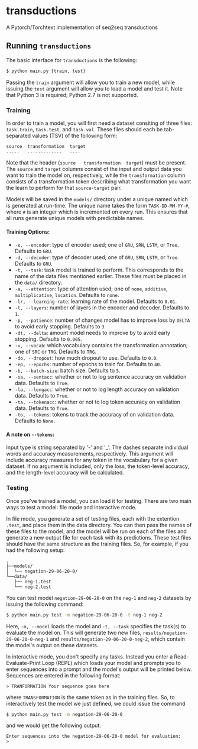 # transductions
A Pytorch/Torchtext implementation of seq2seq transductions


## Running `transductions`

The basic interface for `transductions` is the following:
```bash
$ python main.py {train, test}
```

Passing the `train` argument will allow you to train a new model, while 
issuing the `test` argument will allow you to load a model and test it. Note 
that Python 3 is required; Python 2.7 is not supported.

### Training

In order to train a model, you will first need a dataset consiting of three
files: `task.train`, `task.test`, and `task.val`. These files should each be
tab-separated values (TSV) of the following form:

```
source	transformation	target
..... 	............. 	....
```
Note that the header (`source	transformation	target`) must be present. The
`source` and `target` columns consist of the input and output data you want to
train the model on, respectively, while the `transformation` column consists of
a transformation token describing what transformation you want the learn to 
perform for that `source`-`target` pair.

Models will be saved in the `models/` directory under a unique named which is
generated at run-time. The unique name takes the form `TASK-DD-MM-YY-#`, where
`#` is an integer which is incremented on every run. This ensures that all runs
generate unique models with predictable names.

#### Training Options:

* `-e, --encoder`: type of encoder used; one of `GRU`, `SRN`, `LSTM`, or `Tree`. Defaults to `GRU`.
* `-d, --decoder`: type of decoder used; one of `GRU`, `SRN`, `LSTM`, or `Tree`. Defaults to `GRU`.
* `-t, --task`: task model is trained to perform. This corresponds to the name of the data files mentioned earlier. These files must be placed in the `data/` directory.
* `-a, --attention`: type of attention used; one of `none`, `additive`, `multiplicative`, `location`. Defaults to `none`.
* `-lr, --learning-rate`: learning rate of the model. Defaults to `0.01`.
* `-l, --layers`: number of layers in the encoder and decoder. Defaults to `1`.
* `-p, --patience`: number of changes model has to improve loss by `DELTA` to avoid early stopping. Defaults to `3`.
* `-dt, --delta`: amount model needs to improve by to avoid early stopping. Defaults to `0.005`.
* `-v, --vocab`: which vocabulary contains the transformation annotation; one of `SRC` or `TRG`. Defaults to `TRG`.
* `-do, --dropout`: how much dropout to use. Defaults to `0.0`.
* `-ep, --epochs`: number of epochs to train for. Defaults to `40`.
* `-b, --batch-size`: batch size. Defaults to `5`.
* `-sa, --sentacc`: whether or not to log sentence accuracy on validation data. Defaults to `True`.
* `-la, --lengacc`: whether or not to log length accuracy on validation data. Defaults to `True`.
* `-ta, --tokenacc`: whether or not to log token accuracy on validation data. Defaults to `True`.
* `-to, --tokens`: tokens to track the accuracy of on validation data. Defaults to `None`.

#### A note on `--tokens`:

Input type is string separated by '-' and '_'. The dashes separate individual 
words and accuracy measurements, respectively. This argument will include 
accuracy measures for any token in the vocabulary for a given dataset. If no 
argument is included, only the loss, the token-level accuracy, and the 
length-level accuracy will be calculated.

### Testing

Once you've trained a model, you can load it for testing. There are two main
ways to test a model: file mode and interactive mode.

In file mode, you generate a set of testing files, each with the extention `.test`, and place them in the data directory. You can then pass the names of these files to the model, and the model will be run on each of the files and generate a new output file for each task with its predictions. These test
files should have the same structure as the training files.
So, for example, if you had the following setup:

```
.
├──models/
│  └── negation-29-06-20-0/
└──data/
   ├── neg-1.test
   └── neg-2.test

```

You can test model `negation-29-06-20-0` on the `neg-1` and `neg-2` datasets by issuing the following command:

```bash
$ python main.py test -m negation-29-06-20-0 -t neg-1 neg-2
```

Here, `-m, --model` loads the model and `-t, --task` specifies the task(s)
to evaluate the model on. This will generate two new files,
`results/negation-29-06-20-0-neg-1` and `results/negation-29-06-20-0-neg-2`,
which contain the model's output on these datasets.

In interactive mode, you don't specify any tasks. Instead you enter a 
Read-Evaluate-Print Loop (REPL) which loads your model and prompts you to enter
sequences into a prompt and the model's output will be printed below. Sequences
are entered in the following format:
```
> TRANFORMATION Your sequence goes here
```
where `TRANSFORMATION` is the same token as in the training files. So, to 
interactively test the model we just defined, we could issue the command
``` bash
$ python main.py test -m negation-29-06-20-0
```

and we would get the following output:
```
Enter sequences into the negation-29-06-20-0 model for evaluation:
>
```
